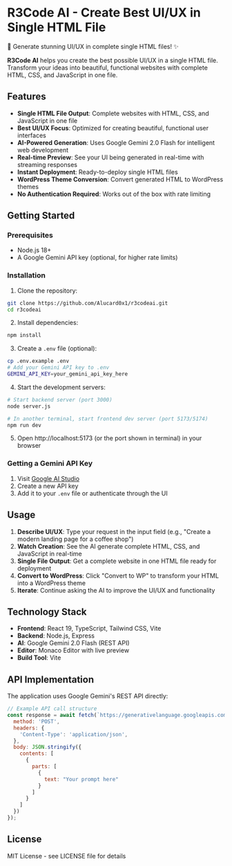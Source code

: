 # R3Code AI - Create Best UI/UX in Single HTML File

🎨 Generate stunning UI/UX in complete single HTML files! ✨

**R3Code AI** helps you create the best possible UI/UX in a single HTML file. Transform your ideas into beautiful, functional websites with complete HTML, CSS, and JavaScript in one file.

## Features

- **Single HTML File Output**: Complete websites with HTML, CSS, and JavaScript in one file
- **Best UI/UX Focus**: Optimized for creating beautiful, functional user interfaces
- **AI-Powered Generation**: Uses Google Gemini 2.0 Flash for intelligent web development
- **Real-time Preview**: See your UI being generated in real-time with streaming responses
- **Instant Deployment**: Ready-to-deploy single HTML files
- **WordPress Theme Conversion**: Convert generated HTML to WordPress themes
- **No Authentication Required**: Works out of the box with rate limiting

## Getting Started

### Prerequisites

- Node.js 18+
- A Google Gemini API key (optional, for higher rate limits)

### Installation

1. Clone the repository:
```bash
git clone https://github.com/Alucard0x1/r3codeai.git
cd r3codeai
```

2. Install dependencies:
```bash
npm install
```

3. Create a `.env` file (optional):
```bash
cp .env.example .env
# Add your Gemini API key to .env
GEMINI_API_KEY=your_gemini_api_key_here
```

4. Start the development servers:
```bash
# Start backend server (port 3000)
node server.js

# In another terminal, start frontend dev server (port 5173/5174)
npm run dev
```

5. Open http://localhost:5173 (or the port shown in terminal) in your browser

### Getting a Gemini API Key

1. Visit [Google AI Studio](https://aistudio.google.com/app/apikey)
2. Create a new API key
3. Add it to your `.env` file or authenticate through the UI

## Usage

1. **Describe UI/UX**: Type your request in the input field (e.g., "Create a modern landing page for a coffee shop")
2. **Watch Creation**: See the AI generate complete HTML, CSS, and JavaScript in real-time
3. **Single File Output**: Get a complete website in one HTML file ready for deployment
4. **Convert to WordPress**: Click "Convert to WP" to transform your HTML into a WordPress theme
5. **Iterate**: Continue asking the AI to improve the UI/UX and functionality

## Technology Stack

- **Frontend**: React 19, TypeScript, Tailwind CSS, Vite
- **Backend**: Node.js, Express
- **AI**: Google Gemini 2.0 Flash (REST API)
- **Editor**: Monaco Editor with live preview
- **Build Tool**: Vite

## API Implementation

The application uses Google Gemini's REST API directly:

```javascript
// Example API call structure
const response = await fetch(`https://generativelanguage.googleapis.com/v1beta/models/gemini-2.0-flash:streamGenerateContent?key=${API_KEY}`, {
  method: 'POST',
  headers: {
    'Content-Type': 'application/json',
  },
  body: JSON.stringify({
    contents: [
      {
        parts: [
          {
            text: "Your prompt here"
          }
        ]
      }
    ]
  })
});
```

## License

MIT License - see LICENSE file for details
